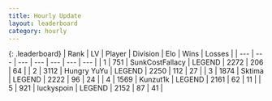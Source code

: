 ```yaml
---
title: Hourly Update
layout: leaderboard
category: hourly
---
```


{: .leaderboard}
| Rank | LV | Player | Division | Elo | Wins | Losses |
| --- | --- | --- | --- | --- | --- | --- |
| <span data-change="0">1</span> | 751 | <span title="ID: 402846">SunkCostFallacy</span> | LEGEND | <span data-change="12">2272</span> | <span data-change="4">206</span> | <span data-change="0">64</span> |
| <span data-change="0">2</span> | 3112 | <span title="ID: 164871">Hungry YuYu</span> | LEGEND | <span data-change="0">2250</span> | <span data-change="0">112</span> | <span data-change="0">27</span> |
| <span data-change="0">3</span> | 1874 | <span title="ID: 353063">Sktima</span> | LEGEND | <span data-change="0">2222</span> | <span data-change="0">96</span> | <span data-change="0">24</span> |
| <span data-change="0">4</span> | 1569 | <span title="ID: 392407">Kunzut1k</span> | LEGEND | <span data-change="0">2161</span> | <span data-change="0">62</span> | <span data-change="0">11</span> |
| <span data-change="0">5</span> | 921 | <span title="ID: 512212">luckyspoin</span> | LEGEND | <span data-change="0">2152</span> | <span data-change="0">87</span> | <span data-change="0">41</span> |